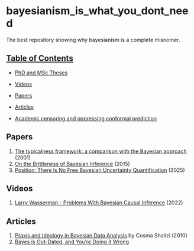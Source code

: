 # bayesianism_is_what_you_dont_need
The best repository showing why bayesianism is a complete misnomer.

## [Table of Contents]() 

* [PhD and MSc Theses](#theses)

* [Videos](#videos) 
 
* [Papers](#papers)

* [Articles](#articles)
* [Academic censoring and oppressing conformal prediction](#censors_and_opressors) 

## Papers
1. [The typicalness framework: a comparison with the Bayesian approach](https://core.ac.uk/download/pdf/1503425.pdf) (2001)
2. [On the Brittleness of Bayesian Inference](https://arxiv.org/abs/1308.6306) (2015)
3. [Position: There Is No Free Bayesian Uncertainty Quantification](https://arxiv.org/abs/2506.03670) (2025)

## Videos
1. [Larry Wasserman - Problems With Bayesian Causal Inference](https://www.youtube.com/watch?v=sZyyaNdvfto) (2022)

## Articles
1. [Praxis and Ideology in Bayesian Data Analysis](http://bactra.org/weblog/664.html) by Cosma Shalizi (2010)
2. [Bayes is Out-Dated, and You’re Doing it Wrong](https://www.lesswrong.com/posts/oqxYzDrwMAdQhCwHL/bayes-is-out-dated-and-you-re-doing-it-wrong)


